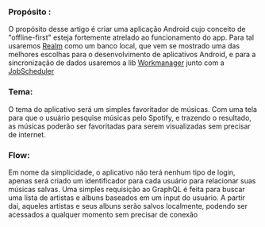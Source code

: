 ### Propósito :

O propósito desse artigo é criar uma aplicação Android cujo conceito de "offline-first" esteja fortemente atrelado ao funcionamento do app.
Para tal usaremos [Realm](https://realm.io/docs/java/latest/) como um banco local, que vem se mostrado uma das melhores escolhas para o desenvolvimento de aplicativos Android, e para a sincronização de dados usaremos a lib [Workmanager](https://developer.android.com/topic/libraries/architecture/workmanager/) junto com a [JobScheduler](https://github.com/evernote/android-job)

### Tema:
O tema do aplicativo será um simples favoritador de músicas. Com uma tela para que o usuário pesquise músicas pelo Spotify, e trazendo o resultado, as músicas poderão ser favoritadas para serem visualizadas sem precisar de internet.

### Flow:
Em nome da simplicidade, o aplicativo não terá nenhum tipo de login, apenas será criado um identificador para cada usuário para relacionar suas músicas salvas.
Uma simples requisição ao GraphQL é feita para buscar uma lista de artistas e albuns baseados em um input do usuário.
A partir dai, aqueles artistas e seus albuns serão salvos localmente, podendo ser acessados a qualquer momento sem precisar de conexão


